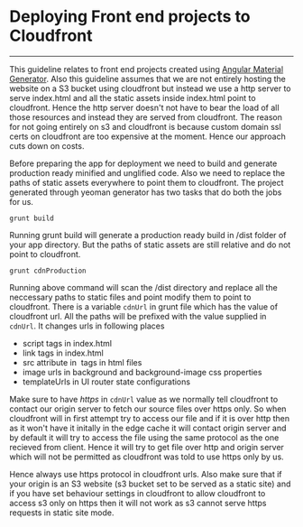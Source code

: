 # Deploying Front end projects to Cloudfront
---

This guideline relates to front end projects created using [Angular Material Generator](https://github.com/team-avesta/generator-angm). Also this guideline assumes that we are not entirely hosting the website on a S3 bucket using cloudfront but instead we use a http server to serve index.html and all the static assets inside index.html point to cloudfront. Hence the http server doesn't not have to bear the load of all those resources and instead they are served from cloudfront. The reason for not going entirely on s3 and cloudfront is because custom domain ssl certs on cloudfront are too expensive at the moment. Hence our  approach cuts down on costs.

Before preparing the app for deployment we need to build and generate production ready minified and unglified code. Also we need to replace the paths of static assets everywhere to point them to cloudfront. The project generated through yeoman generator has two tasks that do both the jobs for us.

```
grunt build
```
Running grunt build  will generate a production ready build in /dist folder of your app directory. But the paths of static assets are still relative and do not point to cloudfront.
```
grunt cdnProduction
```
Running above command will scan the /dist directory and replace all the neccessary paths to static files and point modify them to point to cloudfront. There is a variable `cdnUrl` in grunt file which has the value of cloudfront url. All the paths will be prefixed with the value supplied in `cdnUrl`. It changes urls in following places

- script tags in index.html
- link tags in index.html
- src attribute in <img> tags in html files
- image urls in background and background-image css properties
- templateUrls in UI router state configurations

Make sure to have *https* in `cdnUrl` value as we normally tell cloudfront to contact our origin server to fetch our source files over https only. So when cloudfront will in first attempt try to access our file and if it is over http then as it won't have it initally in the edge cache it will contact origin server and by default it will try to access the file using the same protocol as the one recieved from client. Hence it will try to get file over http and origin server which will not be permitted as cloudfront was told to use https only by us.

Hence always use https protocol in cloudfront urls. Also make sure that if your origin is an S3 website (s3 bucket set to be served as a static site) and if you have set behaviour settings in cloudfront to allow cloudfront to access s3 only on https then it will not work as s3 cannot serve https requests in static site mode.

